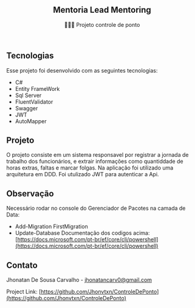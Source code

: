 <h2 align="center">
Mentoria Lead Mentoring
</h2>
<p align="center">👩🏽‍💻 Projeto controle de ponto </p>

<br>

## Tecnologias

Esse projeto foi desenvolvido com as seguintes tecnologias:

- C#
- Entity FrameWork
- Sql Server
- FluentValidator
- Swagger
- JWT
- AutoMapper


## Projeto
O projeto consiste em um sistema responsavel por registrar a jornada de trabalho dos funcionários,
e extrair informações como quantiddade de horas extras, faltas e marcar folgas. Na aplicação foi utilizado
uma arquitetura em DDD. Foi utulizado JWT para autenticar a Api.

## Observação 

Necessário rodar no console do Gerenciador de Pacotes na camada de Data:
- Add-Migration FirstMigration
- Update-Database
Documentação dos codigos acima:[https://docs.microsoft.com/pt-br/ef/core/cli/powershell](https://docs.microsoft.com/pt-br/ef/core/cli/powershell)

## Contato

Jhonatan De Sousa Carvalho - jhonatancarv0@gmail.com

Project Link: [https://github.com/Jhonvtxn/ControleDePonto](https://github.com/Jhonvtxn/ControleDePonto)
